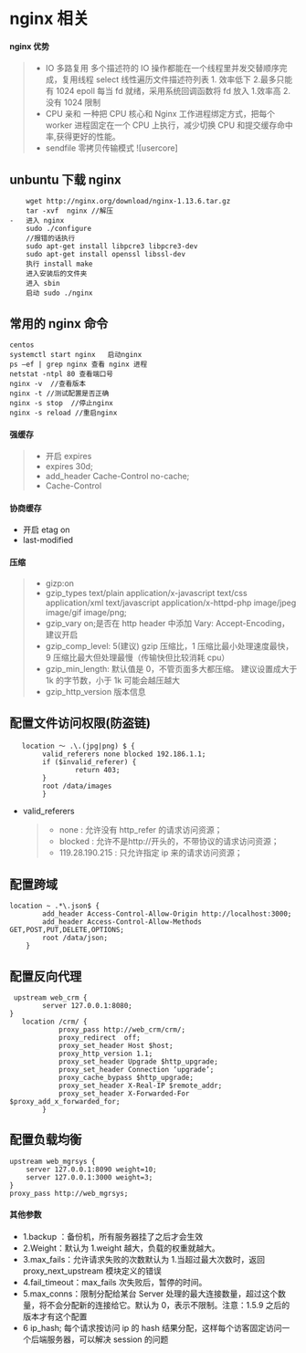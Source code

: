# nginx 相关

#### nginx 优势

> -   IO 多路复用 多个描述符的 IO 操作都能在一个线程里并发交替顺序完成，复用线程 select 线性遍历文件描述符列表 1. 效率低下 2.最多只能有 1024 epoll 每当 fd 就绪，采用系统回调函数将 fd 放入 1.效率高 2.没有 1024 限制
> -   CPU 亲和 一种把 CPU 核心和 Nginx 工作进程绑定方式，把每个 worker 进程固定在一个 CPU 上执行，减少切换 CPU 和提交缓存命中率,获得更好的性能。
> -   sendfile 零拷贝传输模式 ![usercore]

## unbuntu 下载 nginx

```code
    wget http://nginx.org/download/nginx-1.13.6.tar.gz
    tar -xvf  nginx //解压
-   进入 nginx
    sudo ./configure
    //报错的话执行
    sudo apt-get install libpcre3 libpcre3-dev
    sudo apt-get install openssl libssl-dev
    执行 install make
    进入安装后的文件夹
    进入 sbin
    启动 sudo ./nginx
```

## 常用的 nginx 命令

```code
centos  
systemctl start nginx   启动nginx
ps –ef | grep nginx 查看 nginx 进程
netstat -ntpl 80 查看端口号
nginx -v  //查看版本
nginx -t //测试配置是否正确
nginx -s stop  //停止nginx
nginx -s reload //重启nginx
```

#### 强缓存

> -   开启 expires
> -   expires 30d;
> -   add_header Cache-Control no-cache;
> -   Cache-Control

#### 协商缓存

-   开启 etag on
-   last-modified

#### 压缩

> -   gizp:on
> -   gzip_types text/plain application/x-javascript text/css application/xml text/javascript application/x-httpd-php image/jpeg image/gif image/png;
> -   gzip_vary on;是否在 http header 中添加 Vary: Accept-Encoding，建议开启
> -   gzip_comp_level: 5(建议) gzip 压缩比，1 压缩比最小处理速度最快，9 压缩比最大但处理最慢（传输快但比较消耗 cpu）
> -   gzip_min_length: 默认值是 0，不管页面多大都压缩。 建议设置成大于 1k 的字节数，小于 1k 可能会越压越大
> -   gzip_http_version 版本信息

## 配置文件访问权限(防盗链)

```code
   location ～ .\.(jpg|png) $ {
        valid_referers none blocked 192.186.1.1;
        if ($invalid_referer) {
                return 403;
        }
        root /data/images
        }
```

-   valid_referers
    > -   none : 允许没有 http_refer 的请求访问资源；
    > -   blocked : 允许不是http://开头的，不带协议的请求访问资源；
    > -   119.28.190.215 : 只允许指定 ip 来的请求访问资源；

## 配置跨域

```code
location ~ .*\.json$ {
        add_header Access-Control-Allow-Origin http://localhost:3000;
        add_header Access-Control-Allow-Methods GET,POST,PUT,DELETE,OPTIONS;
        root /data/json;
    }
```

## 配置反向代理

```code
 upstream web_crm {
        server 127.0.0.1:8080;
}
   location /crm/ {
            proxy_pass http://web_crm/crm/;
            proxy_redirect  off;
            proxy_set_header Host $host;
            proxy_http_version 1.1;
            proxy_set_header Upgrade $http_upgrade;
            proxy_set_header Connection ‘upgrade’;
            proxy_cache_bypass $http_upgrade;
            proxy_set_header X-Real-IP $remote_addr;
            proxy_set_header X-Forwarded-For $proxy_add_x_forwarded_for;
        }
```

## 配置负载均衡

```code
upstream web_mgrsys {
    server 127.0.0.1:8090 weight=10;
    server 127.0.0.1:3000 weight=3;
}
proxy_pass http://web_mgrsys;
```

#### 其他参数

-   1.backup ：备份机，所有服务器挂了之后才会生效
-   2.Weight：默认为 1.weight 越大，负载的权重就越大。
-   3.max_fails：允许请求失败的次数默认为 1.当超过最大次数时，返回 proxy_next_upstream 模块定义的错误
-   4.fail_timeout：max_fails 次失败后，暂停的时间。
-   5.max_conns：限制分配给某台 Server 处理的最大连接数量，超过这个数量，将不会分配新的连接给它。默认为 0，表示不限制。注意：1.5.9 之后的版本才有这个配置
-   6 ip_hash; 每个请求按访问 ip 的 hash 结果分配，这样每个访客固定访问一个后端服务器，可以解决 session 的问题
